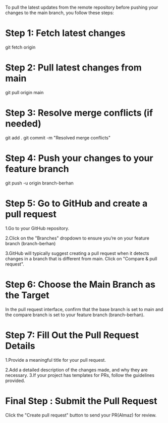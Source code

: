 
To pull the latest updates from the remote repository before pushing your changes to the main branch, you follow these steps:

# Step 1: Fetch latest changes
git fetch origin

# Step 2: Pull latest changes from main
git pull origin main

# Step 3: Resolve merge conflicts (if needed)
git add .
git commit -m "Resolved merge conflicts"

# Step 4: Push your changes to your feature branch
git push -u origin branch-berhan

# Step 5: Go to GitHub and create a pull request
  1.Go to your GitHub repository. 

  2.Click on the "Branches" dropdown to ensure you’re on your feature branch (branch-berhan)

  3.GitHub will typically suggest creating a pull request when it detects changes in a branch that is different from main. Click on "Compare & pull request".

# Step 6: Choose the Main Branch as the Target

 In the pull request interface, confirm that the base branch is set to main and the compare branch is set to your feature branch (branch-berhan).

# Step 7: Fill Out the Pull Request Details

1.Provide a meaningful title for your pull request.

2.Add a detailed description of the changes made, and why they are necessary.
3.If your project has templates for PRs, follow the guidelines provided.

# Final Step : Submit the Pull Request

Click the "Create pull request" button to send your PR(Almaz) for review.